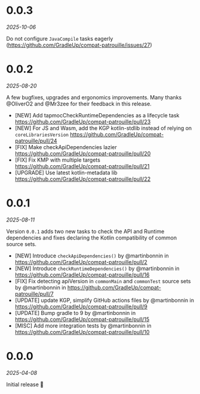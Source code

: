 # 0.0.3
_2025-10-06_

Do not configure `JavaCompile` tasks eagerly (https://github.com/GradleUp/compat-patrouille/issues/27)

# 0.0.2
_2025-08-20_

A few bugfixes, upgrades and ergonomics improvements. Many thanks @OliverO2 and @Mr3zee for their feedback in this release.

* [NEW] Add tapmocCheckRuntimeDependencies as a lifecycle task https://github.com/GradleUp/compat-patrouille/pull/23
* [NEW] For JS and Wasm, add the KGP kotlin-stdlib instead of relying on `coreLibrariesVersion` https://github.com/GradleUp/compat-patrouille/pull/24
* [FIX] Make checkApiDependencies lazier https://github.com/GradleUp/compat-patrouille/pull/20
* [FIX] Fix KMP with multiple targets https://github.com/GradleUp/compat-patrouille/pull/21
* [UPGRADE] Use latest kotlin-metadata lib https://github.com/GradleUp/compat-patrouille/pull/22

# 0.0.1
_2025-08-11_

Version `0.0.1` adds two new tasks to check the API and Runtime dependencies and fixes declaring the Kotlin compatibility of common source sets.

* [NEW] Introduce `checkApiDependencies()` by @martinbonnin in https://github.com/GradleUp/compat-patrouille/pull/2
* [NEW] Introduce `checkRuntimeDependencies()` by @martinbonnin in https://github.com/GradleUp/compat-patrouille/pull/16
* [FIX] Fix detecting apiVersion in `commonMain` and `commonTest` source sets by @martinbonnin in https://github.com/GradleUp/compat-patrouille/pull/7
* [UPDATE] update KGP, simplify GitHub actions files by @martinbonnin in https://github.com/GradleUp/compat-patrouille/pull/9
* [UPDATE] Bump gradle to 9 by @martinbonnin in https://github.com/GradleUp/compat-patrouille/pull/15
* [MISC] Add more integration tests by @martinbonnin in https://github.com/GradleUp/compat-patrouille/pull/10

# 0.0.0
_2025-04-08_

Initial release 🎉
